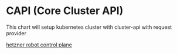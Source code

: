 # CAPI (Core Cluster API)

This chart will setup kubernetes cluster with cluster-api with request provider

[hetzner robot control plane](./examples/hetzner-robot-control-plane.yaml)
